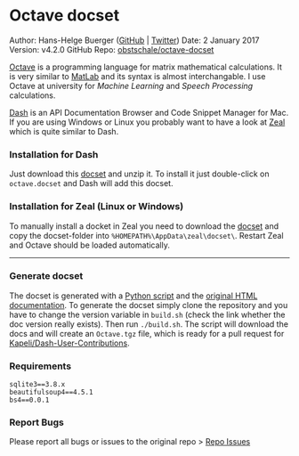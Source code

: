 # Octave docset

Author: Hans-Helge Buerger ([GitHub](https://github.com/obstschale/) | [Twitter](https://twitter.com/obstschale))
Date: 2 January 2017
Version: v4.2.0
GitHub Repo: [obstschale/octave-docset](https://github.com/obstschale/octave-docset)


[Octave](http://www.gnu.org/software/octave/) is a programming language for matrix mathematical calculations. It is very similar to [MatLab](http://www.mathworks.de/products/matlab/) and its syntax is almost interchangable. I use Octave at university for _Machine Learning_ and _Speech Processing_ calculations.

[Dash](http://kapeli.com/dash) is an API Documentation Browser and Code Snippet Manager for Mac. If you are using Windows or Linux you probably want to have a look at [Zeal](http://zealdocs.org/) which is quite similar to Dash.

### Installation for Dash

Just download this [docset](https://github.com/obstschale/octave-docset/archive/master.zip) and unzip it. To install it just double-click on `octave.docset` and Dash will add this docset.

### Installation for Zeal (Linux or Windows)

To manually install a docket in Zeal you need to download the [docset](https://github.com/obstschale/octave-docset/archive/master.zip) and copy the docset-folder into `%HOMEPATH%\AppData\zeal\docset\`. Restart Zeal and Octave should be loaded automatically.

***

### Generate docset

The docset is generated with a [Python script](https://github.com/obstschale/octave-docset/blob/master/octdoc2set.py) and the [original HTML documentation](http://www.gnu.org/software/octave/support.html). To generate the docset simply clone the repository and you have to change the version variable in `build.sh` (check the link whether the doc version really exists). Then run `./build.sh`. The script will download the docs and will create an `Octave.tgz` file, which is ready for a pull request for [Kapeli/Dash-User-Contributions](https://github.com/Kapeli/Dash-User-Contributions).

### Requirements
```
sqlite3==3.8.x
beautifulsoup4==4.5.1
bs4==0.0.1
```

### Report Bugs

Please report all bugs or issues to the original repo > [Repo Issues](https://github.com/obstschale/octave-docset/issues)
